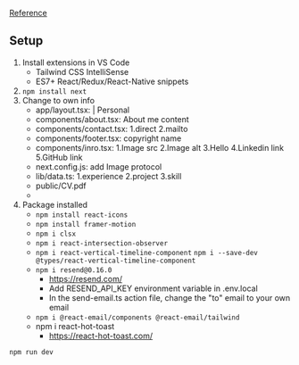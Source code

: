 [Reference](https://youtu.be/sUKptmUVIBM)

## Setup
1. Install extensions in VS Code
    - Tailwind CSS IntelliSense
    - ES7+ React/Redux/React-Native snippets
2. `npm install next`
3. Change to own info
    - app/layout.tsx: | Personal
    - components/about.tsx: About me content
    - components/contact.tsx: 1.direct 2.mailto
    - components/footer.tsx: copyright name
    - components/inro.tsx: 1.Image src 2.Image alt 3.Hello 4.Linkedin link 5.GitHub link
    - next.config.js: add Image protocol
    - lib/data.ts: 1.experience 2.project 3.skill
    - public/CV.pdf
    - 
5. Package installed
   - `npm install react-icons`
   - `npm install framer-motion`
   - `npm i clsx`
   - `npm i react-intersection-observer`
   - `npm i react-vertical-timeline-component` `npm i --save-dev @types/react-vertical-timeline-component`
   - `npm i resend@0.16.0`
        - https://resend.com/
        - Add RESEND_API_KEY environment variable in .env.local
        - In the send-email.ts action file, change the "to" email to your own email
   - `npm i @react-email/components @react-email/tailwind`
   - npm i react-hot-toast
        - https://react-hot-toast.com/

`npm run dev`